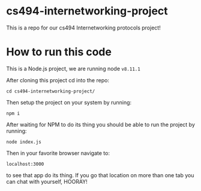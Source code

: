 # cs494-internetworking-project

This is a repo for our cs494 Internetworking protocols project!

# How to run this code

This is a Node.js project, we are running node `v8.11.1`

After cloning this project cd into the repo:

```
cd cs494-internetworking-project/
```

Then setup the project on your system by running:

```
npm i
```

After waiting for NPM to do its thing you should be able to run the project by running:

```
node index.js
```

Then in your favorite browser navigate to:

```
localhost:3000
```

to see that app do its thing. If you go that location on more than one tab you can chat with yourself, HOORAY!
